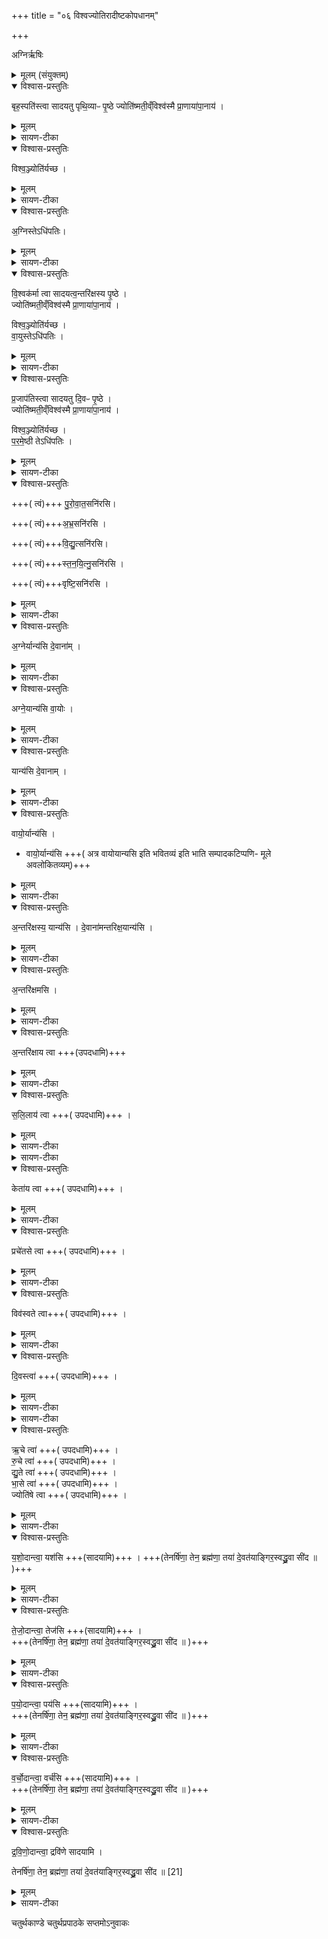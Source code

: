 +++
title = "०६ विश्वज्योतिरादीष्टकोपधानम्"

+++

अग्निर्ऋषिः

<details><summary>मूलम् (संयुक्तम्)</summary>

बृह॒स्पति॑स्त्वा सादयतु पृथि॒व्याᳶ पृ॒ष्ठे ज्योति॑ष्मती॒व्ँविश्व॑स्मै प्रा॒णाया॑पा॒नाय॒ विश्व॒ञ्ज्योति॑र्यच्छा॒ग्निस्तेऽधि॑पतिर्वि॒श्वक॑र्मा त्वा सादयत्व॒न्तरि॑क्षस्य पृ॒ष्ठे ज्योति॑ष्मती॒व्ँविश्व॑स्मै प्रा॒णाया॑पा॒नाय॒ विश्व॒ञ्ज्योति॑र्यच्छ वा॒युस्तेऽधि॑पतिᳶ प्र॒जाप॑तिस्त्वा सादयतु दि॒वᳶ पृ॒ष्ठे ज्योति॑ष्मती॒व्ँविश्व॑स्मै प्रा॒णाया॑पा॒नाय॒ विश्व॒ञ्ज्योति॑र्यच्छ परमे॒ष्ठी तेऽधि॑पतिᳶ पुरोवात॒सनि॑रस्यभ्र॒सनि॑रसि विद्यु॒त्सनिः॑ [20]  
अ॒सि॒ स्त॒न॒यि॒त्नु॒सनि॑रसि वृष्टि॒सनि॑रस्य॒ग्नेर्यान्य॑सि दे॒वाना॑मग्ने॒यान्य॑सि वा॒योर्यान्य॑सि दे॒वाना॑व्ँवायो॒यान्य॑स्य॒न्तरि॑क्षस्य॒ यान्य॑सि दे॒वाना॑मन्तरिक्ष॒यान्य॑स्य॒न्तरि॑क्षमस्य॒न्तरि॑क्षाय त्वा सलि॒लाय॑ त्वा॒ सर्णी॑काय त्वा॒ सती॑काय त्वा॒ केता॑य त्वा॒ प्रचे॑तसे त्वा॒ विव॑स्वते त्वा दि॒वस्त्वा॒ ज्योति॑ष आदि॒त्येभ्य॑स्त्व॒र्चे त्वा॑रु॒चे त्वा॑ द्यु॒ते त्वा॑ भा॒से त्वा॒ज्योति॑षे त्वा यशो॒दान्त्वा॒ यश॑सि तेजो॒दान्त्वा॒ तेज॑सि पयो॒दान्त्वा॒ पय॑सि वर्चो॒दान्त्वा॒ वर्च॑सि द्रविणो॒दान्त्वा॒ द्रवि॑णे सादयामि॒ तेनर्षि॑णा॒ तेन॒ ब्रह्म॑णा॒ तया॑ दे॒वत॑याङ्गिर॒स्वद्ध्रु॒वा सी॑द ॥  
[21]  

(अथ चतुर्थकाण्डे चतुर्थप्रपाठके षष्टोऽनुवाकः)।
</details>

<details open><summary>विश्वास-प्रस्तुतिः</summary>

बृह॒स्पति॑स्त्वा सादयतु पृथि॒व्याᳶ पृ॒ष्ठे ज्योति॑ष्मती॒व्ँविश्व॑स्मै
प्रा॒णाया॑पा॒नाय॑ ।  
</details>

<details><summary>मूलम्</summary>

बृह॒स्पति॑स्त्वा सादयतु पृथि॒व्याᳶ पृ॒ष्ठे ज्योति॑ष्मती॒व्ँविश्व॑स्मै
प्रा॒णाया॑पा॒नाय॑ ।  
</details>

<details><summary>सायण-टीका</summary>

पञ्चमोऽनुवाके सयुजाद्या इष्टका उक्ताः ।  
अथ षष्ठे विश्वज्योतिराद्या इष्टका उच्यन्ते ।  
कल्पः—“बृहस्पतिस्त्वा सादयतु पृथिव्याः पृष्ठे ज्योतिष्मतीमिति विश्वज्योतिषम्” इति ।  
पाठस्तुः— वृहस्पतिस्त्वेति ।  
हे इष्टके त्वां बृहस्पतिः पृथिव्याः पृष्ठ उपरि स्थापयतु ।  
कीदृशीं त्वां, ज्योतिष्मतीं प्रकाशवतीम् ।  
किमर्थम्, विश्वस्मै प्राणायापानाय सर्वस्य प्राणिजातस्य प्राणापानवृत्तिलाभार्थम् ।
</details>

<details open><summary>विश्वास-प्रस्तुतिः</summary>

विश्व॒ञ्ज्योति॑र्यच्छ ।  
</details>

<details><summary>मूलम्</summary>

विश्व॒ञ्ज्योति॑र्यच्छ ।  
</details>

<details><summary>सायण-टीका</summary>

विश्वं कृत्स्न ( त्स्त्रं ) स्वर्ग प्रकाशकं ज्योतिर्यच्छ नियमय ।   
</details>

<details open><summary>विश्वास-प्रस्तुतिः</summary>

अ॒ग्निस्तेऽधि॑पतिः।  
</details>

<details><summary>मूलम्</summary>

अ॒ग्निस्तेऽधि॑पतिः।  
</details>

<details><summary>सायण-टीका</summary>

ते तवाग्निरधिपतिः पालकोऽस्ति ।  
</details>

<details open><summary>विश्वास-प्रस्तुतिः</summary>

वि॒श्वक॑र्मा त्वा सादयत्व॒न्तरि॑क्षस्य पृ॒ष्ठे  ।   
ज्योति॑ष्मती॒व्ँविश्व॑स्मै प्रा॒णाया॑पा॒नाय॑  ।   

विश्व॒ञ्ज्योति॑र्यच्छ ।   
वा॒युस्तेऽधि॑पतिः  ।   
</details>

<details><summary>मूलम्</summary>

वि॒श्वक॑र्मा त्वा सादयत्व॒न्तरि॑क्षस्य पृ॒ष्ठे  ।   
ज्योति॑ष्मती॒व्ँविश्व॑स्मै प्रा॒णाया॑पा॒नाय॑  ।   

विश्व॒ञ्ज्योति॑र्यच्छ ।   
वा॒युस्तेऽधि॑पतिः  ।   
</details>

<details><summary>सायण-टीका</summary>

कल्पः—“विश्वकर्मा त्वा सादयत्वन्तरिक्षस्य पृष्ठे ज्योतिष्मतीमिति विश्व ज्योतिषम्” इति ।  
पाठस्तु—  २०७६ विश्वकर्मा त्वेति ।  
पूर्ववद्व्याख्येयम् ।  
</details>

<details open><summary>विश्वास-प्रस्तुतिः</summary>

प्र॒जाप॑तिस्त्वा सादयतु दि॒वᳶ पृ॒ष्ठे  ।   
ज्योति॑ष्मती॒व्ँविश्व॑स्मै प्रा॒णाया॑पा॒नाय॑  ।   

विश्व॒ञ्ज्योति॑र्यच्छ ।   
प॒र॒मे॒ष्ठी तेऽधि॑पतिः  ।   
</details>

<details><summary>मूलम्</summary>

प्र॒जाप॑तिस्त्वा सादयतु दि॒वᳶ पृ॒ष्ठे  ।   
ज्योति॑ष्मती॒व्ँविश्व॑स्मै प्रा॒णाया॑पा॒नाय॑  ।   

विश्व॒ञ्ज्योति॑र्यच्छ ।   
प॒र॒मे॒ष्ठी तेऽधि॑पतिः  ।   
</details>

<details><summary>सायण-टीका</summary>

कल्पः—“प्रजापतिस्त्वा सादयतु दिवः पृष्ठे ज्योतिष्मतीमिति विश्वज्योतिषम्” इति ।  
पाठस्तु— प्रजापतिस्त्वेति ।  
एतदपि पूर्ववद्व्याख्येयम् ।  
एतैर्मन्त्रैः साध्यमुपधानं विधत्ते— “विश्वज्योतिष उप दधातीमानेवैताभिर्लोकाञ्ज्योतिष्मतः कुरुतेऽथो प्राणानेवैता यजमानस्य दाध्रत्येता वै देवताः सुवर्ग्यास्ता एवान्वारभ्य सुवर्गं लोकभेति” (सं. का. ५ प्र. ३ अ. ९) इति।  
विश्वशब्दोपेतेश्चै मन्त्रैरुपधेया विश्वज्योतिषः ।  
ताश्च तिस्रः प्रथममध्यमोत्त मचितिषूपदध्यात् ।  
तदुपधानेन लोकान् प्रकाशवतः करोति ।  
किंच, एता इष्टका यजमानस्य प्राणान्दृढं धारयन्ति ।   एतेषु मन्त्रेषु प्रतीयमाना बृहस्पत्यादय एता देवताः स्वर्गयोग्यास्ता एवानुसृत्येष्टका उपधाय स्वर्गं प्राप्नोति ।  
</details>

<details open><summary>विश्वास-प्रस्तुतिः</summary>

+++( त्वं)+++ पु॒रो॒वा॒त॒सनि॑रसि।   

+++( त्वं)+++अ॒भ्र॒सनि॑रसि ।  

+++( त्वं)+++वि॒द्यु॒त्सनि॑रसि।   

+++( त्वं)+++स्त॒न॒यि॒त्नु॒सनि॑रसि ।  

+++( त्वं)+++वृष्टि॒सनि॑रसि ।  
</details>

<details><summary>मूलम्</summary>

+++( त्वं)+++ पु॒रो॒वा॒त॒सनि॑रसि।   

+++( त्वं)+++अ॒भ्र॒सनि॑रसि ।  

+++( त्वं)+++वि॒द्यु॒त्सनि॑रसि।   

+++( त्वं)+++स्त॒न॒यि॒त्नु॒सनि॑रसि ।  

+++( त्वं)+++वृष्टि॒सनि॑रसि ।  
</details>

<details><summary>सायण-टीका</summary>

कल्पः—“पुरोवातसनिरसीति पञ्च वृष्टिसनीरनुपरिहारम्” इति।   पाठस्तु— पुरोवतासनिरिति ।   पुरोवातं सनोति ददातीति पुरोवातसनिः ।   हे इष्टके तथाविधा त्वमसि ।   एवमभ्रादिषु योज्यम् ।   

एतन्मन्त्रसाध्यमुषधानं विधत्ते—
“वृष्टिसनीरुप दधाति वृष्टिमेवाव रुन्धे” (सं. का. ५ प्र. ३ अ. १०) इति।  
वृष्टिसनिशब्दयुक्तैर्मन्त्रैरुपधेया इष्टका वृष्टिसनयः ।   तदुपधानेन वृष्टिं प्राप्नोति।   एकप्रयत्नोधानं वारयितुमनुक्रमेण परितो हृत्वा हृत्वा तदुपधानं विधत्ते— “यतेकधोपदध्यादेकमृतुं वर्षेदनुपरिहारꣳ सादयति तस्मात्सर्वानृतून्वर्षति” (सं. का. ५ प्र. ३ अ. १०) इति।  
एकामिष्टकां हस्ते धृत्वा चयनक्षेत्रं प्रदक्षिणीकृत्योपदध्यात् ।   एवमनुक्रमेणोपधाने सति सर्वेष्वप्यृतुषु वृष्टिर्भवति ।   मन्त्रेषु पुरोवातादिशब्दानां तात्पर्य दर्शयति— पुरोवातसनिरसीत्याहैतद्वै वृष्ट्यै रूपꣳ रूपेणैव वृष्टिमव रुन्धे” (सं. का. ५ प्र. ३ अ. १०) इति।  
२०७७ पुरोवाताभ्रवीद्युत्स्तनयित्नुवर्षणानि मिलित्वा पञ्च वृष्टेः स्वरूपम् ।   अतो वृष्टिरूपवाचिना मन्त्रेणैव वृष्टिं प्राप्नोति ।  
</details>

<details open><summary>विश्वास-प्रस्तुतिः</summary>

अ॒ग्नेर्यान्य॑सि दे॒वाना॑म् ।
</details>

<details><summary>मूलम्</summary>

अ॒ग्नेर्यान्य॑सि दे॒वाना॑म् ।
</details>

<details><summary>सायण-टीका</summary>

कल्पः—“अग्नेर्यान्यसीति द्वे संयान्यै” इति।   पाठस्तु— अग्नेर्यान्यसीति ।   हे इष्टके त्वमग्नेश्चीयजमानस्य वह्नेर्यानी प्रापिकाऽसि ।   अनेन मन्त्रेण यजमानस्याग्निप्राप्तिरुक्ता ।   द्वितीयेन देवानामग्निप्राप्तिरुच्यते ।
</details>

<details open><summary>विश्वास-प्रस्तुतिः</summary>

अग्ने॒यान्य॑सि वा॒योः ।
</details>

<details><summary>मूलम्</summary>

अग्ने॒यान्य॑सि वा॒योः ।
</details>

<details><summary>सायण-टीका</summary>

हेऽग्ने त्वं यानो प्रापकोऽसीत्येतादृगुच्चारणं यस्यामिष्टकायां सेयमग्नेयानी ।   
</details>

<details open><summary>विश्वास-प्रस्तुतिः</summary>

यान्य॑सि दे॒वानाम् ।
</details>

<details><summary>मूलम्</summary>

यान्य॑सि दे॒वानाम् ।
</details>

<details><summary>सायण-टीका</summary>

हे इष्टके देवानां संबन्धिनी तथाविधा त्वमसि ।  
</details>

<details open><summary>विश्वास-प्रस्तुतिः</summary>

वायो॒र्यान्य॑सि ।

 - वायो॒र्यान्य॑सि +++( अत्र  वायोयान्यसि इति  भवितव्यं इति भाति  सम्पादकटिप्पणि- मूले अवलोकितव्यम्)+++   
</details>

<details><summary>मूलम्</summary>

वायो॒र्यान्य॑सि ।

 - वायो॒र्यान्य॑सि +++( अत्र  वायोयान्यसि इति  भवितव्यं इति भाति  सम्पादकटिप्पणि- मूले अवलोकितव्यम्)+++   
</details>

<details><summary>सायण-टीका</summary>

कल्पः—“वायोर्यान्यसीति द्वे संयान्यौ” इति।   पाठस्तु— 		वायोर्यानीति ।   पूर्ववद्व्याख्येयम् ।  
</details>

<details open><summary>विश्वास-प्रस्तुतिः</summary>

अ॒न्तरि॑क्षस्य॒ यान्य॑सि ।
दे॒वाना॑मन्तरिक्ष॒यान्य॑सि ।  
</details>

<details><summary>मूलम्</summary>

अ॒न्तरि॑क्षस्य॒ यान्य॑सि ।
दे॒वाना॑मन्तरिक्ष॒यान्य॑सि ।  
</details>

<details><summary>सायण-टीका</summary>

कल्पः—“अन्तरिक्षस्य यानसीति द्वे संयान्यौ” इति।   पाठस्तु— 		अन्तरिक्षमिति ।  
</details>

<details open><summary>विश्वास-प्रस्तुतिः</summary>

अ॒न्तरि॑क्षमसि  ।  
</details>

<details><summary>मूलम्</summary>

अ॒न्तरि॑क्षमसि  ।  
</details>

<details><summary>सायण-टीका</summary>

हे इष्टके त्वमन्तरिक्षरूपाऽसि ।
</details>

<details open><summary>विश्वास-प्रस्तुतिः</summary>

अ॒न्तरि॑क्षाय त्वा +++(उपदधामि)+++
</details>

<details><summary>मूलम्</summary>

अ॒न्तरि॑क्षाय त्वा +++(उपदधामि)+++
</details>

<details><summary>सायण-टीका</summary>

हे द्वितीयेष्टकेऽन्तरिक्षप्रीत्यर्थं त्वामुपदधामीति शेषः ।  

एतैर्मन्त्रैः साध्यमुपधानं विधत्ते— “संयानीतिर्वै देवा इमाल्ँ लोकान्त्स्समयुस्तत्संयानीनाꣳ संयानित्वं यत्संयानी रुपदधाति यथाऽप्सु नावा संयात्येवमेवैताभिर्यजमान इमाल्ँ लोकान्त्संयाति” [सं. का. ५ प्र. ३ अ. १०] इति।  
यानीशब्दोपेतैर्मन्त्रैरुपधेया इष्टकाः संयान्याः ।   ताभिर्देवा इमाल्ँ लोकान्सम्यक्प्राप्ताः ।   ततः सम्यग्यान्ति लोकानाभिरिति संयानीशब्दो व्युत्पन्नः ।   तदुपधाने सति यथा लोके नद्यादिजलेषु नावा परतीरं सम्यग्याति एवमेताभिर्लोकान्सम्य क्प्राप्नोति ।  
पूर्वं नौदृष्टान्तेन प्रशंसा कृताऽथ प्लवरूपत्वमारोप्य प्रशंसति— “प्लवो वा एषोऽग्नेर्यत्संयानीर्यत्संयानीरुपदधाति प्लवमेवैतमग्नय उप दधाति” (सं. का. ५ प्र. ३ अ. १०) इति।  
२०७८ चीयमानस्याग्निसमुद्रस्य संयानीसमूहोऽयं प्लवरूपः ।   अतस्ततुपधानेनाग्न्यर्थे प्लवरूपमेवोपदधाति ।   प्रकारान्तरेण पुनः प्रशंसति– 		“उत यस्यैतासूपहितास्वापोऽग्निꣳ हरन्त्यहृत एवास्याग्निः” [सं. का. ५ प्र. ३ अ. १०] इति।  
अपि च तदुपधानादूर्ध्वं यदि कथंचिद्वहुलवृष्टिसंपादितप्रवाहेण चीयमानो हृतो भवेत्तथाऽप्यस्य यजमानस्याग्निरहृत एव भवति ।  
</details>

<details open><summary>विश्वास-प्रस्तुतिः</summary>

स॒लि॒लाय॑ त्वा +++( उपदधामि)+++ ।   
</details>

<details><summary>मूलम्</summary>

स॒लि॒लाय॑ त्वा +++( उपदधामि)+++ ।   
</details>

<details><summary>सायण-टीका</summary>

कल्पः—“सलिलाय त्वेत्यष्टावादित्येष्टकाः” इति।   पाठस्तु— सलिलाय त्वेति।   सलिलसणर्किसतीकशब्दा जलावान्तरविशेषवाचिनः ।   यस्मिन्बहुले जले पतित वस्तु लीनं भवति तद्बहुलजलं सलिलम् ।   हे इष्टके तथा विधजलसिद्ध्यर्थंणात्वामुपदधामि ।   एवमुत्तरत्रापि योज्यम् ।  

सर्णी॑काय त्वा +++( उपदधामि)+++ ।   
</details>

<details><summary>सायण-टीका</summary>

प्रवाहरूपेण सरणशीलं जलं सर्णीकम् ।  
</details>

<details open><summary>विश्वास-प्रस्तुतिः</summary>

केता॑य त्वा +++( उपदधामि)+++ ।   
</details>

<details><summary>मूलम्</summary>

केता॑य त्वा +++( उपदधामि)+++ ।   
</details>

<details><summary>सायण-टीका</summary>

तत्रैव सद्भावमापन्नं जलं सतीकम्, केतो ज्ञानमात्रम् ।   
</details>

<details open><summary>विश्वास-प्रस्तुतिः</summary>

प्रचे॑तसे त्वा +++( उपदधामि)+++ ।   
</details>

<details><summary>मूलम्</summary>

प्रचे॑तसे त्वा +++( उपदधामि)+++ ।   
</details>

<details><summary>सायण-टीका</summary>

प्रचेतः प्रकृष्टज्ञानम् ।   
</details>

<details open><summary>विश्वास-प्रस्तुतिः</summary>

विव॑स्वते त्वा+++( उपदधामि)+++ ।   
</details>

<details><summary>मूलम्</summary>

विव॑स्वते त्वा+++( उपदधामि)+++ ।   
</details>

<details><summary>सायण-टीका</summary>

विशेषेण वासहेतुः सूर्यप्रकाशो विवस्वान् ।   
</details>

<details open><summary>विश्वास-प्रस्तुतिः</summary>

दि॒वस्त्वा॑ +++( उपदधामि)+++ ।   
</details>

<details><summary>मूलम्</summary>

दि॒वस्त्वा॑ +++( उपदधामि)+++ ।   
</details>

<details><summary>सायण-टीका</summary>

ज्योति॑ष आदि॒त्येभ्य॑स्त्वा +++( उपदधामि)+++ ।   
</details>

<details><summary>सायण-टीका</summary>

द्युलोकवार्तिनक्षत्रादिप्रकाशो दिवोज्योतिः आदित्याः प्रसिद्धाः ।  

एतैर्मन्त्रैः साध्यमुपधानं विधत्ते—
“आदित्येष्टका उप दधात्यादित्या वा एतं भूत्यै प्रति नुदन्ते यो लं भूत्यं सन्भूतिं न प्राप्नोत्यादित्या एवैनं भूतिं गमयन्त्यसौ वा एतस्याऽऽदित्यो रुचमा दत्ते योऽग्निं चित्वा न रोचते यदादित्येष्टका उपदधात्यसावेवास्मिन्नादित्यो रुचं दधाति यथाऽऽसौ देवानाꣳ रोचत एवमेवैष मनुष्याणाꣳ रोचते” [सं. का. ५ प्र. ३ अ. १०] इति।  
आदित्यशब्दोपेतैर्मन्त्रैरुपधेया इष्टका आदित्यैष्टकाः ।   यो राजामात्यादिपुत्रत्वेन भूत्यर्थं समर्थोऽपि भूतिं प्राप्नोति एनमादित्या एव भूतेरपमयन्ति ।   अतस्तस्याऽऽदित्येष्टकोपधानेनाऽऽदित्या एव भूतेः त्रापयितारो भवन्ति ।   यो यजमान उक्तक्रमेणाग्निं चित्वाऽपि मनुष्येभ्यो न रोचतेऽयमग्निचिदित्येवं मनुष्या वहुमानं न कुर्वन्ति तदानीमस्याग्निंचितो रुचं प्रीतिमादित्य उभदत्ते ।   तस्याऽऽदित्येष्टकोपधाने सत्यादित्य एव तस्मिन्स्थापयति ।   ततः शास्त्रीयवचनेन यथा देवानां प्रिय एवमेव मनुष्याणां प्रियो भवति ।   ततः—  २०७९
अग्निचित्कपिला सत्री राजा भिक्षुर्महोतधिः।  
दृष्टमात्राः पुननत्येते तस्मात्पश्येत नित्यशः॥    
इत्यादिस्मृतिविषयत्वेनैनं मनुष्या भणयन्ति।  
</details>

<details open><summary>विश्वास-प्रस्तुतिः</summary>

ऋ॒चे त्वा॑ +++( उपदधामि)+++ ।   
रु॒चे त्वा॑ +++( उपदधामि)+++ ।   
द्यु॒ते त्वा॑ +++( उपदधामि)+++ ।   
भा॒से त्वा॑ +++( उपदधामि)+++ ।   
ज्योति॑षे त्वा +++( उपदधामि)+++ ।   
</details>

<details><summary>मूलम्</summary>

ऋ॒चे त्वा॑ +++( उपदधामि)+++ ।   
रु॒चे त्वा॑ +++( उपदधामि)+++ ।   
द्यु॒ते त्वा॑ +++( उपदधामि)+++ ।   
भा॒से त्वा॑ +++( उपदधामि)+++ ।   
ज्योति॑षे त्वा +++( उपदधामि)+++ ।   
</details>

<details><summary>सायण-टीका</summary>

कल्पः—“ऋचे त्वा रुचे त्वेति पञ्च घृतेष्टकाः” इति।   पाठस्तु— ऋचे त्वेति ।   हे इष्टके पादबद्धमन्त्रसाध्यस्तुत्यर्थं त्वामुपदधामि ।   एवमुत्तस्रापि योज्यम् ।   प्रकाशवाचिनो रुग्द्युद्भाज्योतिःशब्दा आदित्यचन्द्राग्निनक्षत्रदीप्तिविषयतया क्रमेण व्याख्येयाः ।   एतन्मन्त्रसाध्यमुपधानं विधत्ते—
“घृतेष्टका उप दधात्येतद्वा अग्नेः प्रियं धाम यद्धृतं प्रियेणवैनं धाम्ना सप्तर्धयत्यथो तेजसा” (सं. का. ५ प्र. ३ अ. १०) इति।  
घृतपिण्डा एव घृतेष्टकाः।   अमृन्ययीष्विष्टकासु सूत्रकारेण परिगणितत्त्वात्।   घृतस्याग्निप्रियद्रव्यत्वात्तेनाग्नि समृद्धो भवपि ।   किंच तेजसाऽपि युक्तो भवति ।   तत्रापि पूर्ववदेकैकस्या इष्टकायाः प्रदक्षिणावृत्तिपूर्वकत्वं विधत्ते–
“अनुपरिहारꣳ सादयत्त्यपरिवर्गमेवास्मिन्तेजो दधाति” (सं. का. ५ प्र. ३ अ. १०) इति।  
परितः।   क्वापि वर्जनमकृत्वा सर्वतो यजमाने तेजः स्थापयति ।  
</details>

<details open><summary>विश्वास-प्रस्तुतिः</summary>

य॒शो॒दान्त्वा॒ यश॑सि  +++(सादयामि)+++ ।
+++(तेनर्षि॑णा॒ तेन॒ ब्रह्म॑णा॒ तया॑ दे॒वत॑याङ्गिर॒स्वद्ध्रु॒वा सी॑द ॥  )+++
</details>

<details><summary>मूलम्</summary>

य॒शो॒दान्त्वा॒ यश॑सि  +++(सादयामि)+++ ।
+++(तेनर्षि॑णा॒ तेन॒ ब्रह्म॑णा॒ तया॑ दे॒वत॑याङ्गिर॒स्वद्ध्रु॒वा सी॑द ॥  )+++
</details>

<details><summary>सायण-टीका</summary>

कल्पः– “यशोदां त्वेति पञ्च यशोदाः” इति ।   पाठस्तु– यशोदां त्वेति।   यशः कीर्तिः ।   
</details>

<details open><summary>विश्वास-प्रस्तुतिः</summary>

ते॒जो॒दान्त्वा॒ तेज॑सि  +++(सादयामि)+++ ।   
+++(तेनर्षि॑णा॒ तेन॒ ब्रह्म॑णा॒ तया॑ दे॒वत॑याङ्गिर॒स्वद्ध्रु॒वा सी॑द ॥  )+++
</details>

<details><summary>मूलम्</summary>

ते॒जो॒दान्त्वा॒ तेज॑सि  +++(सादयामि)+++ ।   
+++(तेनर्षि॑णा॒ तेन॒ ब्रह्म॑णा॒ तया॑ दे॒वत॑याङ्गिर॒स्वद्ध्रु॒वा सी॑द ॥  )+++
</details>

<details><summary>सायण-टीका</summary>

तेजः कान्तिः ।  
</details>

<details open><summary>विश्वास-प्रस्तुतिः</summary>

प॒यो॒दान्त्वा॒ पय॑सि  +++(सादयामि)+++ ।  
+++(तेनर्षि॑णा॒ तेन॒ ब्रह्म॑णा॒ तया॑ दे॒वत॑याङ्गिर॒स्वद्ध्रु॒वा सी॑द ॥  )+++
</details>

<details><summary>मूलम्</summary>

प॒यो॒दान्त्वा॒ पय॑सि  +++(सादयामि)+++ ।  
+++(तेनर्षि॑णा॒ तेन॒ ब्रह्म॑णा॒ तया॑ दे॒वत॑याङ्गिर॒स्वद्ध्रु॒वा सी॑द ॥  )+++
</details>

<details><summary>सायण-टीका</summary>

पयः क्षरिम् ।  
</details>

<details open><summary>विश्वास-प्रस्तुतिः</summary>

व॒र्चो॒दान्त्वा॒ वर्च॑सि +++(सादयामि)+++ ।  
+++(तेनर्षि॑णा॒ तेन॒ ब्रह्म॑णा॒ तया॑ दे॒वत॑याङ्गिर॒स्वद्ध्रु॒वा सी॑द ॥  )+++
</details>

<details><summary>मूलम्</summary>

व॒र्चो॒दान्त्वा॒ वर्च॑सि +++(सादयामि)+++ ।  
+++(तेनर्षि॑णा॒ तेन॒ ब्रह्म॑णा॒ तया॑ दे॒वत॑याङ्गिर॒स्वद्ध्रु॒वा सी॑द ॥  )+++
</details>

<details><summary>सायण-टीका</summary>

वर्चो बलम्।     
</details>

<details open><summary>विश्वास-प्रस्तुतिः</summary>

द्र॒वि॒णो॒दान्त्वा॒ द्रवि॑णे सादयामि ।   

तेनर्षि॑णा॒ तेन॒ ब्रह्म॑णा॒ तया॑ दे॒वत॑याङ्गिर॒स्वद्ध्रु॒वा सी॑द ॥   [21]  
</details>

<details><summary>मूलम्</summary>

द्र॒वि॒णो॒दान्त्वा॒ द्रवि॑णे सादयामि ।   

तेनर्षि॑णा॒ तेन॒ ब्रह्म॑णा॒ तया॑ दे॒वत॑याङ्गिर॒स्वद्ध्रु॒वा सी॑द ॥   [21]  
</details>

<details><summary>सायण-टीका</summary>

द्रविणं धनम् ।  

हे इष्टके यशःप्रदां त्वां यशोनिमित्तं सादयामि ।   केन केन सह यस्त्वदभिज्ञ ऋषिः, यच्च ब्रह्म त्वत्प्रतिपादकं मन्त्रवाक्यं, या च त्वदभिमानिनी देवता, तैः सर्वैः सह त्वामहं सादयामि ।   यथाऽङ्गिरसः सादयन्ति तद्वत् ।   एनं तेजादां त्वेत्यादिषु चतुर्षु मन्त्रेषु सादयामीत्यादिकं सर्वमनुषज्य व्याख्येयम् ।  


एतैर्मन्त्रैः साध्यमुपधानं विधत्ते—
 “प्रजापतिरग्निमचिनुत स यज्ञसा व्यार्धत स एता यशोदा अपश्यत्ता उपाधत्त ताभिर्वै स यज्ञ आत्मन्नधत्त यद्यशोदा उपदधाति यश एव ताभिर्यजमान आत्मन्धत्ते” (सं. का. ५ प्र. ३ अ. १०) इति ।  
अग्निं चित्वाऽप्येतासामनुपधानात्वजापतिर्यशसा वियुक्त आसीत् ।   तत   २०८० एता दृष्ट्वा ता उपधाय यशो लब्धवान् एवं यजमानोऽपि तदुपधानेन यशो लभते ।  
 इष्टकासंख्यां विधत्ते— “पञ्चोप दधाति पाङ्क्तः पुरुषो यावानेव पुरुषस्तस्मिन्यशो दधाति” [सं. का. ५ प्र. ३ अ. १०] इति।  
हस्तपादशिरोभिः पञ्चभिरवयवै पुरुषस्य पाङ्क्तत्वम् ।   
अत्र विनियोग संग्रहः—   
बृहविश्वत्रयेत्येता विश्वज्योतिष ईरिताः ।   
पुरो वृष्टिसनीः पञ्च ह्यग्नेः संयानिकाष्टकम् ॥    
सल्यादित्येष्टका अष्टावृचे पञ्च घृतेष्टकाः ।  
यशः पञ्च यशोदाः स्युः सादयाम्यनुषज्यते ॥    
षष्ठानुवाके संप्रोक्ताश्चतुस्त्रिंशत्तुशमन्त्रकाः ॥    
इति श्रीमत्सायणाचार्यविरचिते माधवीये वेदार्थप्रकाशे कृष्णयजुर्वेदीयतैत्तिरीयसंहिताभाष्ये चतुर्थकाण्डे चतुर्थप्रपाठके षष्ठोऽनुवाकः ॥   ६ ॥    
</details>

चतुर्थकाण्डे चतुर्थप्रपाठके सप्तमोऽनुवाकः
